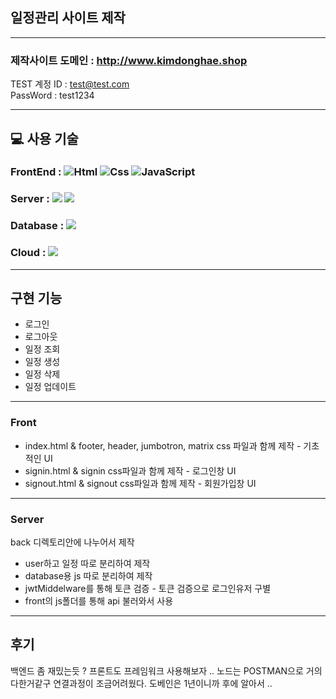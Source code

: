 ## 일정관리 사이트 제작
---
### 제작사이트 도메인 : http://www.kimdonghae.shop

TEST 계정
ID : test@test.com\
PassWord : test1234

---
## 💻 사용 기술

### FrontEnd : <img alt="Html" src ="https://img.shields.io/badge/HTML5-E34F26.svg?&style=for-the-badge&logo=HTML5&logoColor=white"/> <img alt="Css" src ="https://img.shields.io/badge/CSS3-1572B6.svg?&style=for-the-badge&logo=CSS3&logoColor=white"/> <img alt="JavaScript" src ="https://img.shields.io/badge/JavaScriipt-F7DF1E.svg?&style=for-the-badge&logo=JavaScript&logoColor=black"/>
 
### Server : <img src="https://img.shields.io/badge/Node.js-339933?style=for-the-badge&logo=Node.js&logoColor=white"/> <img src="https://img.shields.io/badge/Express-000000?style=for-the-badge&logo=Express&logoColor=white"/>

### Database : <img src="https://img.shields.io/badge/Mysql-4479A1?style=for-the-badge&logo=Mysql&logoColor=white"/>

### Cloud : <img src="https://img.shields.io/badge/AMAZON AWS-232F3E?style=for-the-badge&logo=AMAZON AWS&logoColor=white"/>

---
## 구현 기능
- 로그인
- 로그아웃
- 일정 조회
- 일정 생성
- 일정 삭제
- 일정 업데이트 
---
### Front
- index.html & footer, header, jumbotron, matrix css 파일과 함께 제작 - 기초적인 UI
- signin.html & signin css파일과 함께 제작 - 로그인창 UI
- signout.html & signout css파일과 함께 제작 - 회원가입창 UI
---
### Server
back 디렉토리안에 나누어서 제작
- user하고 일정 따로 분리하여 제작
- database용 js 따로 분리하여 제작
- jwtMiddelware를 통해 토큰 검증 - 토큰 검증으로 로그인유저 구별
- front의 js폴더를 통해 api 불러와서 사용 
---

## 후기
백엔드 좀 재밌는듯 ? 프론트도 프레임워크 사용해보자 .. 노드는 POSTMAN으로 거의다한거같구 연결과정이 조금어려웠다. 도베인은 1년이니까 후에 알아서 ..

